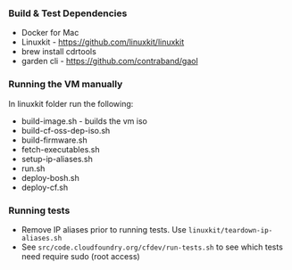 

### Build & Test Dependencies
- Docker for Mac
- Linuxkit - https://github.com/linuxkit/linuxkit
- brew install cdrtools
- garden cli - https://github.com/contraband/gaol

### Running the VM manually

In linuxkit folder run the following:
- build-image.sh - builds the vm iso
- build-cf-oss-dep-iso.sh
- build-firmware.sh
- fetch-executables.sh
- setup-ip-aliases.sh
- run.sh
- deploy-bosh.sh
- deploy-cf.sh

### Running tests

- Remove IP aliases prior to running tests. Use `linuxkit/teardown-ip-aliases.sh`
- See `src/code.cloudfoundry.org/cfdev/run-tests.sh` to see which tests need require sudo (root access)
